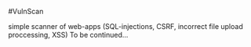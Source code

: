 #VulnScan
<p>
simple scanner of web-apps (SQL-injections, CSRF, incorrect file upload proccessing, XSS) To be continued...</p>